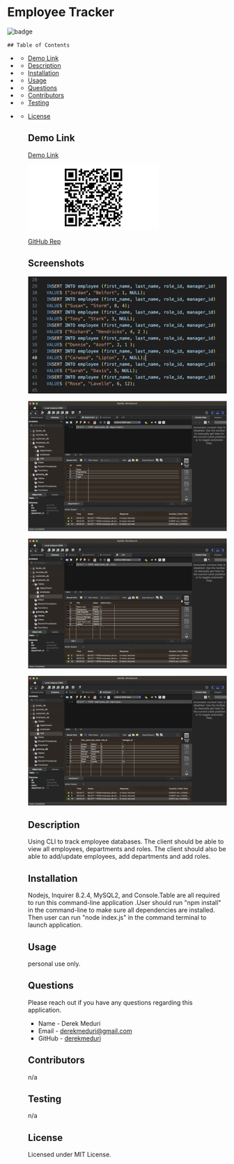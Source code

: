 # Employee Tracker

![badge](https://img.shields.io/badge/license-MIT-brightgreen.svg)

    ## Table of Contents

- - [Demo Link](#demo-link)

- - [Description](#Description)

- - [Installation](#Installation)

- - [Usage](#Usage)

- - [Questions](#Questions)

- - [Contributors](#Contributors)

- - [Testing](#Testing)

- - [License](#License)

    ## Demo Link

    [Demo Link](https://drive.google.com/file/d/1hmdwT0VheBbNpdY2DTz6oj4IR9cl_1ds/view)

    ![QR Code](./assets/sqlqrcode.jpg)

    [GitHub Rep]()

    ## Screenshots

    ![seeds](./assets/ETseeds.png)

    ![database dept](./assets/workbench%20dept.png)

    ![database role](./assets/workbench%20roles.png)

    ![database employees](./assets/workbench%20employees.png)

    ## Description

    Using CLI to track employee databases. The client should be able to view all employees, departments and roles. The client should also be able to add/update employees, add departments and add roles.

    ## Installation

    Nodejs, Inquirer 8.2.4, MySQL2, and Console.Table are all required to run this command-line application .User should run "npm install" in the command-line to make sure all dependencies are installed. Then user can run "node index.js" in the command terminal to launch application.

    ## Usage

    personal use only.

    ## Questions

    Please reach out if you have any questions regarding this application.

    - Name - Derek Meduri
    - Email - derekmeduri@gmail.com
    - GitHub - [derekmeduri](https://github.com/derekmeduri/)

    ## Contributors

    n/a

    ## Testing

    n/a

    ## License

    Licensed under MIT License.

